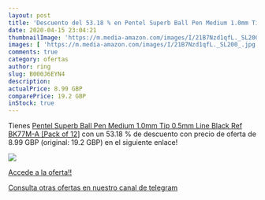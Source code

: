 ```yaml
---
layout: post
title: 'Descuento del 53.18 % en Pentel Superb Ball Pen Medium 1.0mm Tip '
date: 2020-04-15 23:04:21
thumbnailImage: 'https://m.media-amazon.com/images/I/21B7Nzd1qfL._SL200_.jpg'
images: [ 'https://m.media-amazon.com/images/I/21B7Nzd1qfL._SL200_.jpg' ]
comments: true
category: ofertas
author: ring
slug: B000J6EYN4
description:
actualPrice: 8.99 GBP
comparePrice: 19.2 GBP
inStock: true
---
```


Tienes [Pentel Superb Ball Pen Medium 1.0mm Tip 0.5mm Line Black Ref BK77M-A [Pack of 12]](https://www.amazon.com/dp/B000J6EYN4/?tag=redken08-20) con un 53.18 % de descuento con precio de oferta de 8.99 GBP (original: 19.2 GBP) en el siguiente enlace!

[![](https://m.media-amazon.com/images/I/21B7Nzd1qfL._SL200_.jpg)](https://www.amazon.com/dp/B000J6EYN4/?tag=redken08-20)

[Accede a la oferta!!](https://www.amazon.com/dp/B000J6EYN4/?tag=redken08-20)

[Consulta otras ofertas en nuestro canal de telegram](https://t.me/s/ofertas25)
